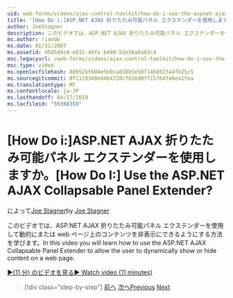 ```yaml
---
uid: web-forms/videos/ajax-control-toolkit/how-do-i-use-the-aspnet-ajax-collapsable-panel-extender
title: '[How Do i:]ASP.NET AJAX 折りたたみ可能パネル エクステンダーを使用しますか。 | Microsoft Docs'
author: JoeStagner
description: このビデオでは、ASP.NET AJAX 折りたたみ可能パネル エクステンダーを使用して動的にまたは web ページ上のコンテンツを非表示にできるようにする方法を学びます。
ms.author: riande
ms.date: 01/31/2007
ms.assetid: d54549cd-e832-4bfa-b490-52e58a8a03c4
msc.legacyurl: /web-forms/videos/ajax-control-toolkit/how-do-i-use-the-aspnet-ajax-collapsable-panel-extender
msc.type: video
ms.openlocfilehash: dd652bf604e5b0ca838b5e50714b8923a4fb25c5
ms.sourcegitcommit: 0f1119340e4464720cfd16d0ff15764746ea1fea
ms.translationtype: MT
ms.contentlocale: ja-JP
ms.lasthandoff: 04/17/2019
ms.locfileid: "59398359"
---
```

# <a name="how-do-i-use-the-aspnet-ajax-collapsable-panel-extender"></a><span data-ttu-id="cc8f0-104">[How Do i:]ASP.NET AJAX 折りたたみ可能パネル エクステンダーを使用しますか。</span><span class="sxs-lookup"><span data-stu-id="cc8f0-104">[How Do I:] Use the ASP.NET AJAX Collapsable Panel Extender?</span></span>

<span data-ttu-id="cc8f0-105">によって[Joe Stagner](https://github.com/JoeStagner)</span><span class="sxs-lookup"><span data-stu-id="cc8f0-105">by [Joe Stagner](https://github.com/JoeStagner)</span></span>

<span data-ttu-id="cc8f0-106">このビデオでは、ASP.NET AJAX 折りたたみ可能パネル エクステンダーを使用して動的にまたは web ページ上のコンテンツを非表示にできるようにする方法を学びます。</span><span class="sxs-lookup"><span data-stu-id="cc8f0-106">In this video you will learn how to use the ASP.NET AJAX Collapsable Panel Extender to allow the user to dynamically show or hide content on a web page.</span></span>

[<span data-ttu-id="cc8f0-107">&#9654;(11 分) のビデオを見る</span><span class="sxs-lookup"><span data-stu-id="cc8f0-107">&#9654; Watch video (11 minutes)</span></span>](https://channel9.msdn.com/Blogs/ASP-NET-Site-Videos/how-do-i-use-the-aspnet-ajax-collapsable-panel-extender)

> [!div class="step-by-step"]
> <span data-ttu-id="cc8f0-108">[前へ](how-do-i-use-the-aspnet-ajax-accordion-control.md)
> [次へ](how-do-i-use-the-aspnet-ajax-draggable-panel-extender.md)</span><span class="sxs-lookup"><span data-stu-id="cc8f0-108">[Previous](how-do-i-use-the-aspnet-ajax-accordion-control.md)
[Next](how-do-i-use-the-aspnet-ajax-draggable-panel-extender.md)</span></span>
